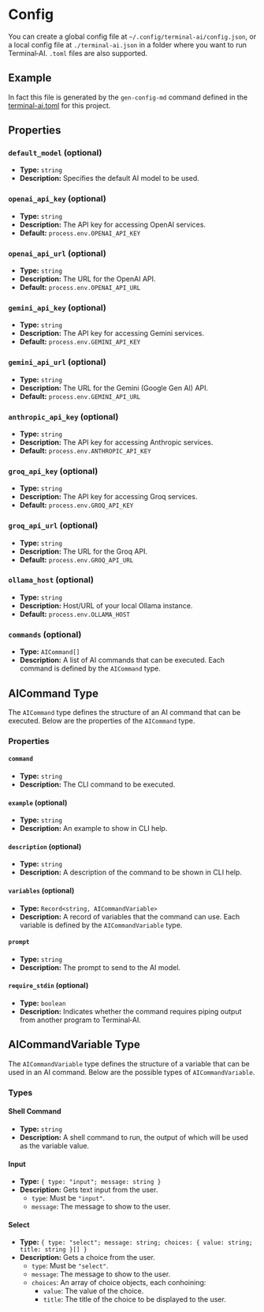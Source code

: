 # Config

You can create a global config file at `~/.config/terminal-ai/config.json`, or a local config file at `./terminal-ai.json` in a folder where you want to run Terminal‑AI. `.toml` files are also supported.

## Example

In fact this file is generated by the `gen-config-md` command defined in the [terminal-ai.toml](../terminal-ai.toml) for this project.

## Properties

### `default_model` (optional)

- **Type:** `string`
- **Description:** Specifies the default AI model to be used.

### `openai_api_key` (optional)

- **Type:** `string`
- **Description:** The API key for accessing OpenAI services.
- **Default:** `process.env.OPENAI_API_KEY`

### `openai_api_url` (optional)

- **Type:** `string`
- **Description:** The URL for the OpenAI API.
- **Default:** `process.env.OPENAI_API_URL`

### `gemini_api_key` (optional)

- **Type:** `string`
- **Description:** The API key for accessing Gemini services.
- **Default:** `process.env.GEMINI_API_KEY`

### `gemini_api_url` (optional)

- **Type:** `string`
- **Description:** The URL for the Gemini (Google Gen AI) API.
- **Default:** `process.env.GEMINI_API_URL`

### `anthropic_api_key` (optional)

- **Type:** `string`
- **Description:** The API key for accessing Anthropic services.
- **Default:** `process.env.ANTHROPIC_API_KEY`

### `groq_api_key` (optional)

- **Type:** `string`
- **Description:** The API key for accessing Groq services.
- **Default:** `process.env.GROQ_API_KEY`

### `groq_api_url` (optional)

- **Type:** `string`
- **Description:** The URL for the Groq API.
- **Default:** `process.env.GROQ_API_URL`

### `ollama_host` (optional)

- **Type:** `string`
- **Description:** Host/URL of your local Ollama instance.
- **Default:** `process.env.OLLAMA_HOST`

### `commands` (optional)

- **Type:** `AICommand[]`
- **Description:** A list of AI commands that can be executed. Each command is defined by the `AICommand` type.

## AICommand Type

The `AICommand` type defines the structure of an AI command that can be executed. Below are the properties of the `AICommand` type.

### Properties

#### `command`

- **Type:** `string`
- **Description:** The CLI command to be executed.

#### `example` (optional)

- **Type:** `string`
- **Description:** An example to show in CLI help.

#### `description` (optional)

- **Type:** `string`
- **Description:** A description of the command to be shown in CLI help.

#### `variables` (optional)

- **Type:** `Record<string, AICommandVariable>`
- **Description:** A record of variables that the command can use. Each variable is defined by the `AICommandVariable` type.

#### `prompt`

- **Type:** `string`
- **Description:** The prompt to send to the AI model.

#### `require_stdin` (optional)

- **Type:** `boolean`
- **Description:** Indicates whether the command requires piping output from another program to Terminal‑AI.

## AICommandVariable Type

The `AICommandVariable` type defines the structure of a variable that can be used in an AI command. Below are the possible types of `AICommandVariable`.

### Types

#### Shell Command

- **Type:** `string`
- **Description:** A shell command to run, the output of which will be used as the variable value.

#### Input

- **Type:** `{ type: "input"; message: string }`
- **Description:** Gets text input from the user.
  - `type`: Must be `"input"`.
  - `message`: The message to show to the user.

#### Select

- **Type:** `{ type: "select"; message: string; choices: { value: string; title: string }[] }`
- **Description:** Gets a choice from the user.
  - `type`: Must be `"select"`.
  - `message`: The message to show to the user.
  - `choices`: An array of choice objects, each conhoining:
    - `value`: The value of the choice.
    - `title`: The title of the choice to be displayed to the user.
